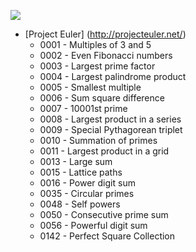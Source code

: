 ![](http://projecteuler.net/profile/adzen.png)

* [Project Euler] (http://projecteuler.net/)
  * 0001 - Multiples of 3 and 5
  * 0002 - Even Fibonacci numbers
  * 0003 - Largest prime factor
  * 0004 - Largest palindrome product
  * 0005 - Smallest multiple
  * 0006 - Sum square difference
  * 0007 - 10001st prime 
  * 0008 - Largest product in a series
  * 0009 - Special Pythagorean triplet
  * 0010 - Summation of primes
  * 0011 - Largest product in a grid
  * 0013 - Large sum
  * 0015 - Lattice paths
  * 0016 - Power digit sum
  * 0035 - Circular primes
  * 0048 - Self powers
  * 0050 - Consecutive prime sum
  * 0056 - Powerful digit sum
  * 0142 - Perfect Square Collection
